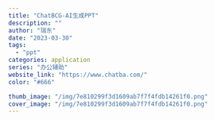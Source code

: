 ```yaml
---
title: "ChatBCG-AI生成PPT"
description: ""
author: "瑞东"
date: "2023-03-30"
tags:
  - "ppt"
categories: application
series: "办公辅助"
website_link: "https://www.chatba.com/"
color: "#666"

thumb_image: "/img/7e810299f3d1609ab7f7f4fdb14261f0.png"
cover_image: "/img/7e810299f3d1609ab7f7f4fdb14261f0.png"
---
```


